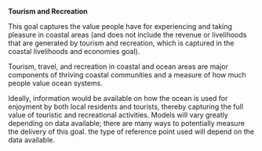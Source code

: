 **Tourism and Recreation**

This goal captures the value people have for experiencing and taking pleasure in coastal areas (and does not include the revenue or livelihoods that are generated by tourism and recreation, which is captured in the coastal livelihoods and economies goal).

Tourism, travel, and recreation in coastal and ocean areas are major components of thriving coastal communities and a measure of how much people value ocean systems.

Ideally, information would be available on how the ocean is used for enjoyment by both local residents and tourists, thereby capturing the full value of touristic and recreational activities. Models will vary greatly depending on data available; there are many ways to potentially measure the delivery of this goal. the type of reference point used will depend on the data available.
